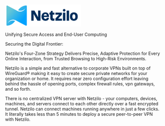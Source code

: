 <img src="static/logo.png" alt="Resize" title="Netzilo.com" style="zoom:24%;" />



Unifying Secure Access and End-User Computing



Securing the Digital Frontier: 

Netzilo's Four-Zone Strategy Delivers Precise, Adaptive Protection for Every Online Interaction, from Trusted Browsing to High-Risk Environments.



Netzilo is a simple and fast alternative to corporate VPNs built on top of WireGuard® making it easy to create secure private networks for your organization or home. It requires near zero configuration effort leaving behind the hassle of opening ports, complex firewall rules, vpn gateways, and so forth.

There is no centralized VPN server with Netzilo - your computers, devices, machines, and servers connect to each other directly over a fast encrypted tunnel. Netzilo can connect machines running anywhere in just a few clicks. It literally takes less than 5 minutes to deploy a secure peer-to-peer VPN with Netzilo.